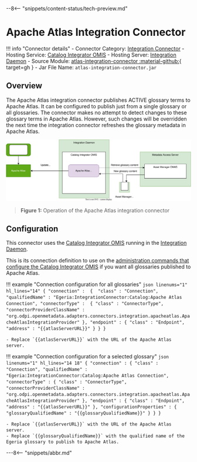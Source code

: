 <!-- SPDX-License-Identifier: CC-BY-4.0 -->
<!-- Copyright Contributors to the ODPi Egeria project. -->

--8<-- "snippets/content-status/tech-preview.md"

# Apache Atlas Integration Connector

!!! info "Connector details"
    - Connector Category: [Integration Connector](/concepts/integration-connector)
    - Hosting Service: [Catalog Integrator OMIS](/services/omis/catalog-integrator/overview)
    - Hosting Server: [Integration Daemon](/concepts/integration-daemon)
    - Source Module: [atlas-integration-connector :material-github:](https://github.com/odpi/egeria/tree/main/open-metadata-implementation/adapters/open-connectors/integration-connectors/atlas-integration-connector){ target=gh }
    - Jar File Name: `atlas-integration-connector.jar`

## Overview

The Apache Atlas integration connector publishes ACTIVE glossary terms to Apache Atlas.  It can be configured to publish just from a single glossary or all glossaries.  The connector makes no attempt to detect changes to these glossary terms in Apache Atlas.  However, such changes will be overridden the next time the integration connector refreshes the glossary metadata in Apache Atlas.

![Figure 1](apache-atlas-catalog-integration-connector.svg)
> **Figure 1:** Operation of the Apache Atlas integration connector


## Configuration

This connector uses the [Catalog Integrator OMIS](/services/omis/catalog-integrator/overview) running in the [Integration Daemon](/concepts/integration-daemon).

This is its connection definition to use on the [administration commands that configure the Catalog Integrator OMIS](/guides/admin/configuring-an-integration-daemon/#configure-the-integration-services) if you want all glossaries published to Apache Atlas.

!!! example "Connection configuration for all glossaries"
    ```json linenums="1" hl_lines="14"
    {
        "connection" : 
        { 
            "class" : "Connection",
            "qualifiedName" : "Egeria:IntegrationConnector:Catalog:Apache Atlas Connection",
            "connectorType" : 
            {
                "class" : "ConnectorType",
                "connectorProviderClassName" : "org.odpi.openmetadata.adapters.connectors.integration.apacheatlas.ApacheAtlasIntegrationProvider"
            },
            "endpoint" :
            {
                "class" : "Endpoint",
                "address" : "{{atlasServerURL}}"
            }
        }
    }
    ```

    - Replace `{{atlasServerURL}}` with the URL of the Apache Atlas server.


!!! example "Connection configuration for a selected glossary"
    ```json linenums="1" hl_lines="14 18"
    {
        "connection" :
        {
            "class" : "Connection",
            "qualifiedName" : "Egeria:IntegrationConnector:Catalog:Apache Atlas Connection",
            "connectorType" :
            {
                "class" : "ConnectorType", 
                "connectorProviderClassName" : "org.odpi.openmetadata.adapters.connectors.integration.apacheatlas.ApacheAtlasIntegrationProvider"
            },
            "endpoint" :
            {
                "class" : "Endpoint",
                "address" : "{{atlasServerURL}}"
            },
            "configurationProperties" :
            {
                "glossaryQualifiedName" : "{{glossaryQualifiedName}}"
            }
        }
    }
    ```

    - Replace `{{atlasServerURL}}` with the URL of the Apache Atlas server.
    - Replace `{{glossaryQualifiedName}}` with the qualified name of the Egeria glossary to publish to Apache Atlas.

---8<-- "snippets/abbr.md"
